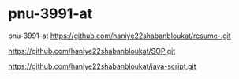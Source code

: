 # pnu-3991-at
pnu-3991-at
https://github.com/haniye22shabanbloukat/resume-.git

https://github.com/haniye22shabanbloukat/SOP.git 

https://github.com/haniye22shabanbloukat/java-script.git
